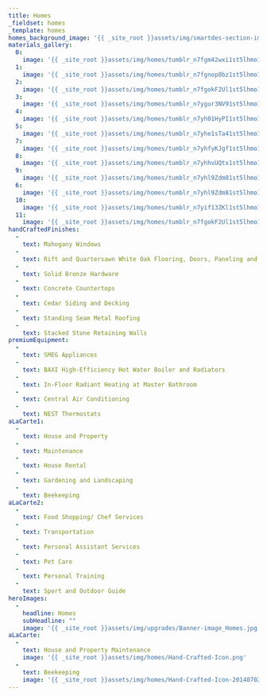 ```yaml
---
title: Homes
_fieldset: homes
_template: homes
homes_background_image: '{{ _site_root }}assets/img/smartdes-section-image-2000x1500.jpg'
materials_gallery:
  0:
    image: '{{ _site_root }}assets/img/homes/tumblr_n7fgm42wxi1st5lhmo1_1280.jpg'
  1:
    image: '{{ _site_root }}assets/img/homes/tumblr_n7fgnop0bz1st5lhmo1_1280.jpg'
  2:
    image: '{{ _site_root }}assets/img/homes/tumblr_n7fgokF2Ul1st5lhmo1_1280.jpg'
  3:
    image: '{{ _site_root }}assets/img/homes/tumblr_n7ygur3NV91st5lhmo1_1280.jpg'
  4:
    image: '{{ _site_root }}assets/img/homes/tumblr_n7yh01HyPI1st5lhmo1_1280.jpg'
  5:
    image: '{{ _site_root }}assets/img/homes/tumblr_n7yhe1sTa41st5lhmo1_1280.jpg'
  7:
    image: '{{ _site_root }}assets/img/homes/tumblr_n7yhfyKJgf1st5lhmo1_1280.jpg'
  8:
    image: '{{ _site_root }}assets/img/homes/tumblr_n7yhhvUQtx1st5lhmo1_1280.jpg'
  9:
    image: '{{ _site_root }}assets/img/homes/tumblr_n7yhl9Zdm81st5lhmo1_1280.jpg'
  6:
    image: '{{ _site_root }}assets/img/homes/tumblr_n7yhl9Zdm81st5lhmo1_1280-20140630190246.jpg'
  10:
    image: '{{ _site_root }}assets/img/homes/tumblr_n7yif13ZKl1st5lhmo1_1280.jpg'
  11:
    image: '{{ _site_root }}assets/img/homes/tumblr_n7fgokF2Ul1st5lhmo1_1280-20140630190246.jpg'
handCraftedFinishes:
  - 
    text: Mahogany Windows
  - 
    text: Rift and Quartersawn White Oak Flooring, Doors, Paneling and Cabinetry
  - 
    text: Solid Bronze Hardware
  - 
    text: Concrete Countertops
  - 
    text: Cedar Siding and Decking
  - 
    text: Standing Seam Metal Roofing
  - 
    text: Stacked Stone Retaining Walls
premiumEquipment:
  - 
    text: SMEG Appliances
  - 
    text: BAXI High-Efficiency Hot Water Boiler and Radiators
  - 
    text: In-Floor Radiant Heating at Master Bathroom
  - 
    text: Central Air Conditioning
  - 
    text: NEST Thermostats
aLaCarte1:
  - 
    text: House and Property
  - 
    text: Maintenance
  - 
    text: House Rental
  - 
    text: Gardening and Landscaping
  - 
    text: Beekeeping
aLaCarte2:
  - 
    text: Food Shopping/ Chef Services
  - 
    text: Transportation
  - 
    text: Personal Assistant Services
  - 
    text: Pet Care
  - 
    text: Personal Training
  - 
    text: Sport and Outdoor Guide
heroImages:
  - 
    headline: Homes
    subHeadline: ""
    image: '{{ _site_root }}assets/img/upgrades/Banner-image_Homes.jpg'
aLaCarte:
  - 
    text: House and Property Maintenance
    image: '{{ _site_root }}assets/img/homes/Hand-Crafted-Icon.png'
  - 
    text: Beekeeping
    image: '{{ _site_root }}assets/img/homes/Hand-Crafted-Icon-20140702152239.png'
---
```

